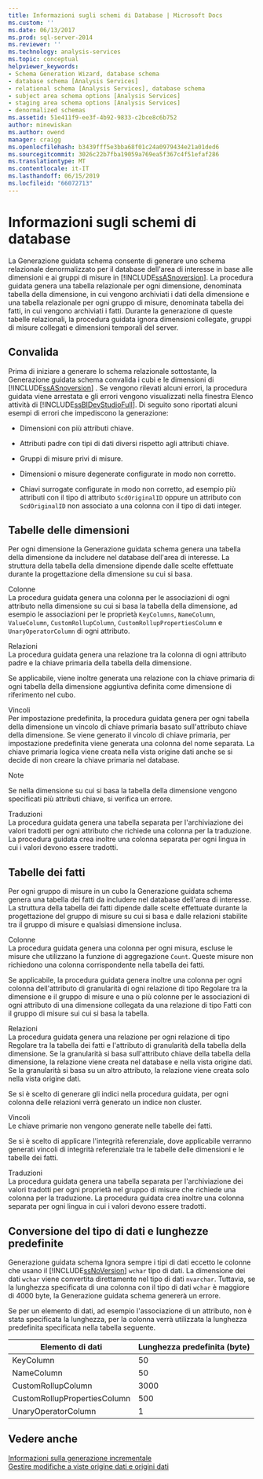 ```yaml
---
title: Informazioni sugli schemi di Database | Microsoft Docs
ms.custom: ''
ms.date: 06/13/2017
ms.prod: sql-server-2014
ms.reviewer: ''
ms.technology: analysis-services
ms.topic: conceptual
helpviewer_keywords:
- Schema Generation Wizard, database schema
- database schema [Analysis Services]
- relational schema [Analysis Services], database schema
- subject area schema options [Analysis Services]
- staging area schema options [Analysis Services]
- denormalized schemas
ms.assetid: 51e411f9-ee3f-4b92-9833-c2bce8c6b752
author: minewiskan
ms.author: owend
manager: craigg
ms.openlocfilehash: b3439fff5e3bba68f01c24a0979434e21a01ded6
ms.sourcegitcommit: 3026c22b7fba19059a769ea5f367c4f51efaf286
ms.translationtype: MT
ms.contentlocale: it-IT
ms.lasthandoff: 06/15/2019
ms.locfileid: "66072713"
---
```

# <a name="understanding-the-database-schemas"></a>Informazioni sugli schemi di database
  La Generazione guidata schema consente di generare uno schema relazionale denormalizzato per il database dell'area di interesse in base alle dimensioni e ai gruppi di misure in [!INCLUDE[ssASnoversion](../../includes/ssasnoversion-md.md)]. La procedura guidata genera una tabella relazionale per ogni dimensione, denominata tabella della dimensione, in cui vengono archiviati i dati della dimensione e una tabella relazionale per ogni gruppo di misure, denominata tabella dei fatti, in cui vengono archiviati i fatti. Durante la generazione di queste tabelle relazionali, la procedura guidata ignora dimensioni collegate, gruppi di misure collegati e dimensioni temporali del server.  
  
## <a name="validation"></a>Convalida  
 Prima di iniziare a generare lo schema relazionale sottostante, la Generazione guidata schema convalida i cubi e le dimensioni di [!INCLUDE[ssASnoversion](../../includes/ssasnoversion-md.md)] . Se vengono rilevati alcuni errori, la procedura guidata viene arrestata e gli errori vengono visualizzati nella finestra Elenco attività di [!INCLUDE[ssBIDevStudioFull](../../includes/ssbidevstudiofull-md.md)]. Di seguito sono riportati alcuni esempi di errori che impediscono la generazione:  
  
-   Dimensioni con più attributi chiave.  
  
-   Attributi padre con tipi di dati diversi rispetto agli attributi chiave.  
  
-   Gruppi di misure privi di misure.  
  
-   Dimensioni o misure degenerate configurate in modo non corretto.  
  
-   Chiavi surrogate configurate in modo non corretto, ad esempio più attributi con il tipo di attributo `ScdOriginalID` oppure un attributo con `ScdOriginalID` non associato a una colonna con il tipo di dati integer.  
  
## <a name="dimension-tables"></a>Tabelle delle dimensioni  
 Per ogni dimensione la Generazione guidata schema genera una tabella della dimensione da includere nel database dell'area di interesse. La struttura della tabella della dimensione dipende dalle scelte effettuate durante la progettazione della dimensione su cui si basa.  
  
 Colonne  
 La procedura guidata genera una colonna per le associazioni di ogni attributo nella dimensione su cui si basa la tabella della dimensione, ad esempio le associazioni per le proprietà `KeyColumns`, `NameColumn`, `ValueColumn`, `CustomRollupColumn`, `CustomRollupPropertiesColumn` e `UnaryOperatorColumn` di ogni attributo.  
  
 Relazioni  
 La procedura guidata genera una relazione tra la colonna di ogni attributo padre e la chiave primaria della tabella della dimensione.  
  
 Se applicabile, viene inoltre generata una relazione con la chiave primaria di ogni tabella della dimensione aggiuntiva definita come dimensione di riferimento nel cubo.  
  
 Vincoli  
 Per impostazione predefinita, la procedura guidata genera per ogni tabella della dimensione un vincolo di chiave primaria basato sull'attributo chiave della dimensione. Se viene generato il vincolo di chiave primaria, per impostazione predefinita viene generata una colonna del nome separata. La chiave primaria logica viene creata nella vista origine dati anche se si decide di non creare la chiave primaria nel database.  
  
> [!NOTE]  
>  Se nella dimensione su cui si basa la tabella della dimensione vengono specificati più attributi chiave, si verifica un errore.  
  
 Traduzioni  
 La procedura guidata genera una tabella separata per l'archiviazione dei valori tradotti per ogni attributo che richiede una colonna per la traduzione. La procedura guidata crea inoltre una colonna separata per ogni lingua in cui i valori devono essere tradotti.  
  
## <a name="fact-tables"></a>Tabelle dei fatti  
 Per ogni gruppo di misure in un cubo la Generazione guidata schema genera una tabella dei fatti da includere nel database dell'area di interesse. La struttura della tabella dei fatti dipende dalle scelte effettuate durante la progettazione del gruppo di misure su cui si basa e dalle relazioni stabilite tra il gruppo di misure e qualsiasi dimensione inclusa.  
  
 Colonne  
 La procedura guidata genera una colonna per ogni misura, escluse le misure che utilizzano la funzione di aggregazione `Count`. Queste misure non richiedono una colonna corrispondente nella tabella dei fatti.  
  
 Se applicabile, la procedura guidata genera inoltre una colonna per ogni colonna dell'attributo di granularità di ogni relazione di tipo Regolare tra la dimensione e il gruppo di misure e una o più colonne per le associazioni di ogni attributo di una dimensione collegata da una relazione di tipo Fatti con il gruppo di misure sui cui si basa la tabella.  
  
 Relazioni  
 La procedura guidata genera una relazione per ogni relazione di tipo Regolare tra la tabella dei fatti e l'attributo di granularità della tabella della dimensione. Se la granularità si basa sull'attributo chiave della tabella della dimensione, la relazione viene creata nel database e nella vista origine dati. Se la granularità si basa su un altro attributo, la relazione viene creata solo nella vista origine dati.  
  
 Se si è scelto di generare gli indici nella procedura guidata, per ogni colonna delle relazioni verrà generato un indice non cluster.  
  
 Vincoli  
 Le chiave primarie non vengono generate nelle tabelle dei fatti.  
  
 Se si è scelto di applicare l'integrità referenziale, dove applicabile verranno generati vincoli di integrità referenziale tra le tabelle delle dimensioni e le tabelle dei fatti.  
  
 Traduzioni  
 La procedura guidata genera una tabella separata per l'archiviazione dei valori tradotti per ogni proprietà nel gruppo di misure che richiede una colonna per la traduzione. La procedura guidata crea inoltre una colonna separata per ogni lingua in cui i valori devono essere tradotti.  
  
## <a name="data-type-conversion-and-default-lengths"></a>Conversione del tipo di dati e lunghezze predefinite  
 Generazione guidata schema Ignora sempre i tipi di dati eccetto le colonne che usano il [!INCLUDE[ssNoVersion](../../includes/ssnoversion-md.md)] `wchar` tipo di dati. La dimensione dei dati `wchar` viene convertita direttamente nel tipo di dati `nvarchar`. Tuttavia, se la lunghezza specificata di una colonna con il tipo di dati `wchar` è maggiore di 4000 byte, la Generazione guidata schema genererà un errore.  
  
 Se per un elemento di dati, ad esempio l'associazione di un attributo, non è stata specificata la lunghezza, per la colonna verrà utilizzata la lunghezza predefinita specificata nella tabella seguente.  
  
|Elemento di dati|Lunghezza predefinita (byte)|  
|---------------|------------------------------|  
|KeyColumn|50|  
|NameColumn|50|  
|CustomRollupColumn|3000|  
|CustomRollupPropertiesColumn|500|  
|UnaryOperatorColumn|1|  
  
## <a name="see-also"></a>Vedere anche  
 [Informazioni sulla generazione incrementale](understanding-incremental-generation.md)   
 [Gestire modifiche a viste origine dati e origini dati](manage-changes-to-data-source-views-and-data-sources.md)  
  
  
